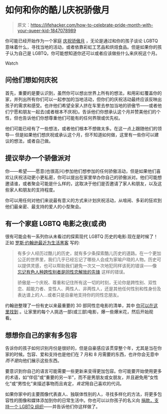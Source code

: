 # 如何和你的酷儿庆祝骄傲月

> 原文：<https://lifehacker.com/how-to-celebrate-pride-month-with-your-queer-kid-1847078989>

你可能已经开始作为一个家庭 [庆祝骄傲月](https://lifehacker.com/how-to-celebrate-pride-month-as-a-family-1843828132) ，无论是通过和你的孩子谈论 LGBTQ 意味着什么，寻找当地的活动，或者依靠彩虹工艺品和烘焙食品。但是如果你的孩子认为自己是 LGBTQ，你可能想知道你还可以或者应该做些什么来庆祝这个月。

Watch

## 问他们想如何庆祝

首先，重要的是要认识到，虽然你可以想出世界上所有的想法，和用彩虹覆盖你的家，并列出所有你们可以一起参加的当地活动，但你们的庆祝活动最终应该反映出孩子的需求和感受。也许他们希望全家人挤在车里去参加当地的骄傲节——或者他们宁愿和朋友一起去(或者根本不庆祝)。告诉他们你想承认这个月并赞美他们的个性，但也告诉他们你想尊重他们可能有的任何界限或优先权。

他们可能已经有了一些想法，或者他们根本不想做太多。在这一点上跟随他们的领导— 但是如果他们想庆祝或承认这个月，但不知道如何做，这里有一些你可以建议的想法，或者自己做。

## 提议举办一个骄傲派对

你——希望——愿意(也很高兴)参加他们想参加的任何骄傲活动，但是如果他们喜欢让庆祝活动更小更私密，你可以提出在家里举办你自己的骄傲派对。他们可能想邀请谁，或者聚会可能是什么样的，这取决于他们是否邀请了家人和朋友，以及这些家人和朋友的支持程度。

你可以用任何对他们来说最有意义的方式来计划庆祝活动，从喧闹、多彩的狂欢到他们最亲密、最支持的爱人的小型聚会。

## 有一个家庭 LGBTQ 电影之夜(或*夜*)

很有可能会有一系列你从未看过的探索现代 LGBTQ 历史的电影:现在是时候了！正如 [罗斯·约翰逊最近为生活黑客](https://lifehacker.com/30-movies-that-explore-the-spectrum-queer-history-1847003358) 写的:

> 有多少人经历过酷儿的历史，就有多少条探索酷儿历史的道路。在一个更加公正的世界里，我们几乎已经忘记了哪些人会成为家喻户晓的人物。历史可以提供灵感，也可以帮助我们避免一次又一次地犯同样该死的错误——像 [忘记有色人种跨性别者是同性恋解放的先锋](https://lifehacker.com/the-history-of-pride-month-celebrations-1835301088) 这样的错误。
> 
> 骄傲是一个庆祝、尊重和记住所有这一切的时刻，无论你是跨性别、双性恋、超能力者、变性人、两性人、非两性人，还是其他任何性别和性身份及表达谱上的人...或者只是自豪地支持你的同性恋朋友。

约翰逊整理了一份有史以来最重要的 30 部同性恋电影的清单，其中 [你可以在这里找到](https://lifehacker.com/30-movies-that-explore-the-spectrum-queer-history-1847003358) 。让家里的每个人挑选一部(或三部)电影，爆一些爆米花，然后开始观看。

## 想想你自己的家有多包容

告诉你的孩子如何识别月份是很好的，但是自豪感应该贯穿整个年，尤其是当在你家的时候。包容、爱和支持也是他们在 7 月和 8 月需要的东西，也许你会无意中*而不是*向他们展示这些东西。

要意识到你自己的语言可能需要一些更新来变得更加包容。你可能要开始使用更多的术语，如“伴侣”或“重要的另一半”，而不是男朋友或女朋友，并且避免用“女性化”或“男性化”来描述事物而且肯定，*肯定*用自己喜欢的代词。

如果你家中的主要图像代表直人、独联体性别的人，寻找多样化的方法，将更多包容性的图像和媒体添加到你的日常生活中。你也可以以你孩子的名义向 [捐款，支持一个 LGBTQ 组织](https://www.everyaction.com/blog/10-awesome-lgbtq-organizations-support)——并告诉他们你这样做了。